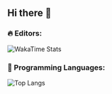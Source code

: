 ## Hi there 👋

### 🔥 Editors:
![WakaTime Stats](https://github-readme-stats.vercel.app/api/wakatime?username=KevinM321)


### 💬 Programming Languages:
![Top Langs](https://github-readme-stats.vercel.app/api/top-langs/?username=KevinM321&hide_title=true&langs_count=4&theme=prussian)



